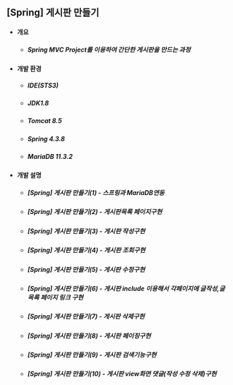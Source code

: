 
## [Spring] 게시판 만들기 
- #### 개요
  - ##### Spring MVC Project를 이용하여 간단한 게시판을 만드는 과정
  
- #### 개발 환경
  - ##### IDE(STS3) 
  - ##### JDK1.8
  - ##### Tomcat 8.5
  - ##### Spring 4.3.8
  - ##### MariaDB 11.3.2

- #### 개발 설명
  - ##### [Spring] 게시판 만들기(1) - 스프링과 MariaDB연동
  - ##### [Spring] 게시판 만들기(2) - 게시판목록 페이지구현
  - ##### [Spring] 게시판 만들기(3) - 게시판 작성구현
  - ##### [Spring] 게시판 만들기(4) - 게시판 조회구현
  - ##### [Spring] 게시판 만들기(5) - 게시판 수정구현
  - ##### [Spring] 게시판 만들기(6) - 게시판 include 이용해서 각페이지에 글작성,글목록 페이지 링크 구현
  - ##### [Spring] 게시판 만들기(7) - 게시판 삭제구현
  - ##### [Spring] 게시판 만들기(8) - 게시판 페이징구현
  - ##### [Spring] 게시판 만들기(9) - 게시판 검색기능구현
  - ##### [Spring] 게시판 만들기(10) - 게시판 view화면 댓글(작성 수정 삭제)구현
   
   
